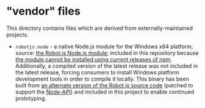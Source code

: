 # "vendor" files

This directory contains files which are derived from externally-maintained
projects.

- `robotjs.node` - a native Node.js module for the Windows x64 platform;
  source: [the Robot.js Node.js module](https://github.com/octalmage/robotjs);
  included in this repository because [the module cannot be installed using
  current releases of npm](https://github.com/octalmage/robotjs/pull/622).
  Additionally, a compiled version of the latest release was not included in
  the latest release, forcing consumers to install Windows platform development
  tools in order to compile it locally. This binary has been built from [an
  alternate version of the Robot.js source
  code](https://github.com/octalmage/robotjs/pull/697) (patched to support the
  [Node-API](https://nodejs.org/api/n-api.html)) and included in this project
  to enable continued prototyping.
